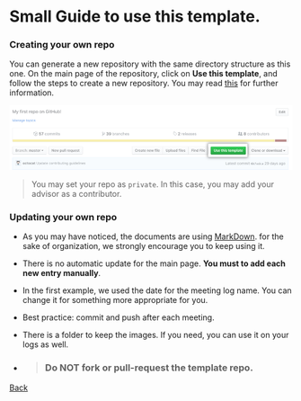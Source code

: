 # Small Guide to use this template.

### Creating your own repo

You can generate a new repository with the same directory structure as this one. On the main page of the repository, click on **Use this template**, and follow the steps to create a new repository. You may read [this](https://docs.github.com/en/repositories/creating-and-managing-repositories/creating-a-repository-from-a-template) for further information.

![alt](./images/use-this-template-button.png)

> You may set your repo as `private`. In this case, you may add your advisor as a contributor.

### Updating your own repo

- As you may have noticed, the documents are using [MarkDown](https://www.markdownguide.org/). for the sake of organization, we strongly encourage you to keep using it.

- There is no automatic update for the main page. **You must to add each new entry manually**.

- In the first example, we used the date for the meeting log name. You can change it for something more appropriate for you.

- Best practice: commit and push after each meeting.

- There is a folder to keep the images. If you need, you can use it on your logs as well.

- > ### Do NOT fork or pull-request the template repo.

[Back](../README.md)
